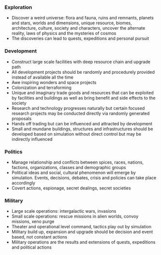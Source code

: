 
### Exploration
- Discover a weird universe: flora and fauna, ruins and remnants, planets and stars, worlds and dimensions, unique resource, biomes, architecture, culture, society and characters, uncover the alternate reality, laws of physics and the mysteries of cosmos
- The discoveries can lead to quests, expeditions and personal pursuit

### Development
- Construct large scale facilities with deep resource chain and upgrade path
- All development projects should be randomly and procedurely provided instead of available all the time
- Awe inspiring wonders and space projects
- Colonization and terraforming
- Unique and imaginary trade goods and resources that can be exploited by facilities and buildings as well as bring benefit and side effects to the society
- Research and technology progresses naturally but certain focused research projects may be conducted directly via randomly generated proposals
- Hands off trading but can be influenced and attracted by development
- Small and mundane buildings, structures and infrastructures should be developed based on simulation without direct control but may be indirectly influenced

### Politics
- Manage relationship and conflicts between spices, races, nations, factions, organizations, classes and demographic groups
- Political ideas and social, cultural phenomenon will emerge by simulation. Events, decisions, debates, crisis and policies can take place accordingly
- Covert actions, espionage, secret dealings, secret societies

### Military
- Large scale operations: intergalactic wars, invasions
- Small scale operations: rescue missions in alien worlds, convoy missions, xeno purge
- Theater and operational level command, tactics play out by simulation
- Military build up, expansion and upgrade should be decision and event based, not constant actions
- Military operations are the results and extensions of quests, expeditions and political actions 
